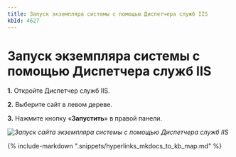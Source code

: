 ```yaml
---
title: Запуск экземпляра системы с помощью Диспетчера служб IIS
kbId: 4627
---
```


# Запуск экземпляра системы с помощью Диспетчера служб IIS

**1.** Откройте Диспетчер служб IIS.

**2.** Выберите сайт в левом дереве.

**3.** Нажмите кнопку «**Запустить**» в правой панели.

_![Запуск сайта экземпляра системы с помощью Диспетчера служб IIS](https://kb.comindware.ru/assets/img_63bbd12d827b6.png)_

{% include-markdown ".snippets/hyperlinks_mkdocs_to_kb_map.md" %}
